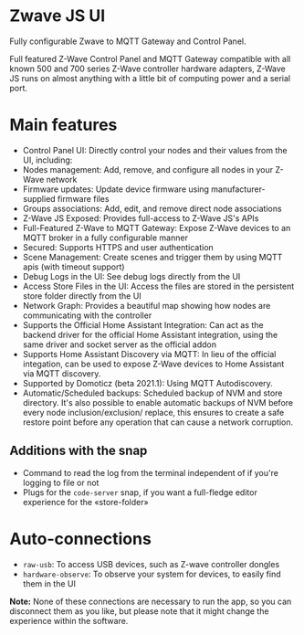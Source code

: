 # Zwave JS UI

Fully configurable Zwave to MQTT Gateway and Control Panel.

Full featured Z-Wave Control Panel and MQTT Gateway compatible with all known 500 and 
700 series Z-Wave controller hardware adapters, Z-Wave JS runs on almost anything with 
a little bit of computing power and a serial port.

# Main features
- Control Panel UI: Directly control your nodes and their values from the UI, including:
- Nodes management: Add, remove, and configure all nodes in your Z-Wave network
- Firmware updates: Update device firmware using manufacturer-supplied firmware files
- Groups associations: Add, edit, and remove direct node associations
- Z-Wave JS Exposed: Provides full-access to Z-Wave JS's APIs
- Full-Featured Z-Wave to MQTT Gateway: Expose Z-Wave devices to an MQTT broker in a 
fully configurable manner
- Secured: Supports HTTPS and user authentication
- Scene Management: Create scenes and trigger them by using MQTT apis (with timeout 
support)
- Debug Logs in the UI: See debug logs directly from the UI
- Access Store Files in the UI: Access the files are stored in the persistent store 
folder directly from the UI
- Network Graph: Provides a beautiful map showing how nodes are communicating with the 
controller
- Supports the Official Home Assistant Integration: Can act as the backend driver for 
the official Home Assistant integration, using the same driver and socket server as 
the official addon
- Supports Home Assistant Discovery via MQTT: In lieu of the official integation, can 
be used to expose Z-Wave devices to Home Assistant via MQTT discovery.
- Supported by Domoticz (beta 2021.1): Using MQTT Autodiscovery.
- Automatic/Scheduled backups: Scheduled backup of NVM and store directory. It's also 
possible to enable automatic backups of NVM before every node inclusion/exclusion/
replace, this ensures to create a safe restore point before any operation that can 
cause a network corruption.

## Additions with the snap
- Command to read the log from the terminal independent of if you're logging to file or not
- Plugs for the `code-server` snap, if you want a full-fledge editor experience for the «store-folder»

# Auto-connections
- `raw-usb`: To access USB devices, such as Z-wave controller dongles
- `hardware-observe`: To observe your system for devices, to easily find them in the UI

**Note:** None of these connections are necessary to run the app, so you can disconnect them as you like, but please note that it might
change the experience within the software.

